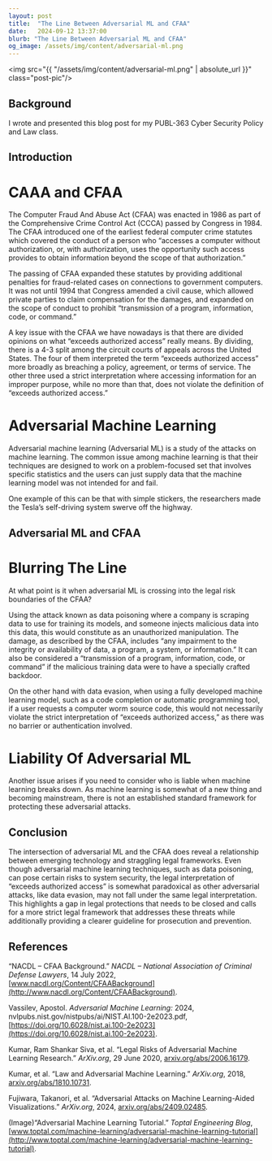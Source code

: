 ```yaml
---
layout: post
title:  "The Line Between Adversarial ML and CFAA"
date:   2024-09-12 13:37:00
blurb: "The Line Between Adversarial ML and CFAA"
og_image: /assets/img/content/adversarial-ml.png
---
```

<img src="{{ "/assets/img/content/adversarial-ml.png" | absolute_url }}" class="post-pic"/>
<br />

## Background
I wrote and presented this blog post for my PUBL-363 Cyber Security Policy and Law class. 
## Introduction
# CAAA and CFAA
The Computer Fraud And Abuse Act (CFAA) was enacted in 1986 as part of the Comprehensive Crime Control Act (CCCA) passed by Congress in 1984. The CFAA introduced one of the earliest federal computer crime statutes which covered the conduct of a person who “accesses a computer without authorization, or, with authorization, uses the opportunity such access provides to obtain information beyond the scope of that authorization.”

The passing of CFAA expanded these statutes by providing additional penalties for fraud-related cases on connections to government computers. It was not until 1994 that Congress amended a civil cause, which allowed private parties to claim compensation for the damages, and expanded on the scope of conduct to prohibit “transmission of a program, information, code, or command.”

A key issue with the CFAA we have nowadays is that there are divided opinions on what “exceeds authorized access” really means. By dividing, there is a 4-3 split among the circuit courts of appeals across the United States. The four of them interpreted the term “exceeds authorized access” more broadly as breaching a policy, agreement, or terms of service. The other three used a strict interpretation where accessing information for an improper purpose, while no more than that, does not violate the definition of “exceeds authorized access.”
# Adversarial Machine Learning
Adversarial machine learning (Adversarial ML) is a study of the attacks on machine learning. The common issue among machine learning is that their techniques are designed to work on a problem-focused set that involves specific statistics and the users can just supply data that the machine learning model was not intended for and fail.

One example of this can be that with simple stickers, the researchers made the Tesla’s self-driving system swerve off the highway.
## Adversarial ML and CFAA
# Blurring The Line
At what point is it when adversarial ML is crossing into the legal risk boundaries of the CFAA?

Using the attack known as data poisoning where a company is scraping data to use for training its models, and someone injects malicious data into this data, this would constitute as an unauthorized manipulation. The damage, as described by the CFAA, includes “any impairment to the integrity or availability of data, a program, a system, or information.” It can also be considered a “transmission of a program, information, code, or command” if the malicious training data were to have a specially crafted backdoor.

On the other hand with data evasion, when using a fully developed machine learning model, such as a code completion or automatic programming tool, if a user requests a computer worm source code, this would not necessarily violate the strict interpretation of “exceeds authorized access,” as there was no barrier or authentication involved.
# Liability Of Adversarial ML
Another issue arises if you need to consider who is liable when machine learning breaks down. As machine learning is somewhat of a new thing and becoming mainstream, there is not an established standard framework for protecting these adversarial attacks.
## Conclusion
The intersection of adversarial ML and the CFAA does reveal a relationship between emerging technology and straggling legal frameworks. Even though adversarial machine learning techniques, such as data poisoning, can pose certain risks to system security, the legal interpretation of “exceeds authorized access” is somewhat paradoxical as other adversarial attacks, like data evasion, may not fall under the same legal interpretation. This highlights a gap in legal protections that needs to be closed and calls for a more strict legal framework that addresses these threats while additionally providing a clearer guideline for prosecution and prevention.
## References
“NACDL – CFAA Background.” _NACDL – National Association of Criminal Defense Lawyers_, 14 July 2022, [www.nacdl.org/Content/CFAABackground](http://www.nacdl.org/Content/CFAABackground).

‌Vassilev, Apostol. _Adversarial Machine Learning:_ 2024, nvlpubs.nist.gov/nistpubs/ai/NIST.AI.100-2e2023.pdf, [https://doi.org/10.6028/nist.ai.100-2e2023](https://doi.org/10.6028/nist.ai.100-2e2023).

Kumar, Ram Shankar Siva, et al. “Legal Risks of Adversarial Machine Learning Research.” _ArXiv.org_, 29 June 2020, [arxiv.org/abs/2006.16179](http://arxiv.org/abs/2006.16179).

Kumar, et al. “Law and Adversarial Machine Learning.” _ArXiv.org_, 2018, [arxiv.org/abs/1810.10731](http://arxiv.org/abs/1810.10731).

Fujiwara, Takanori, et al. “Adversarial Attacks on Machine Learning-Aided Visualizations.” _ArXiv.org_, 2024, [arxiv.org/abs/2409.02485](http://arxiv.org/abs/2409.02485).

(Image)“Adversarial Machine Learning Tutorial.” _Toptal Engineering Blog_, [www.toptal.com/machine-learning/adversarial-machine-learning-tutorial](http://www.toptal.com/machine-learning/adversarial-machine-learning-tutorial).